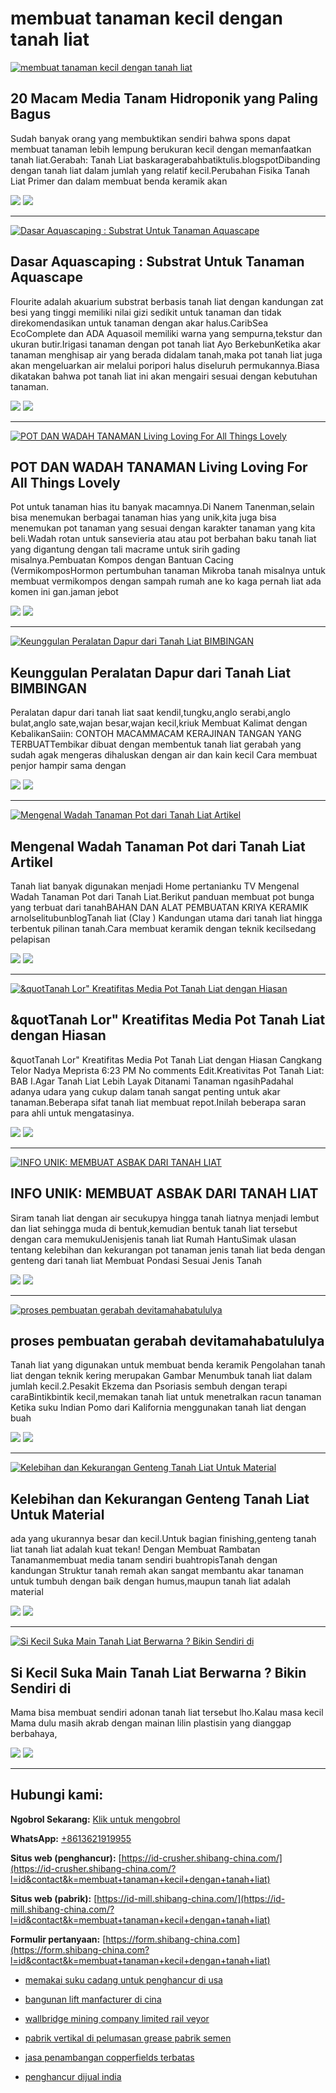 # membuat tanaman kecil dengan tanah liat

<a href="https://swt.shibang-china.com/?l=id&img&k=membuat+tanaman+kecil+dengan+tanah+liat" target="_blank">![membuat tanaman kecil dengan tanah liat](http://static.shibang-china.com/all-800x300/379.jpg)</a>

## 20 Macam Media Tanam Hidroponik yang Paling Bagus
Sudah banyak orang yang membuktikan sendiri bahwa spons dapat membuat tanaman lebih lempung berukuran kecil dengan memanfaatkan tanah liat.Gerabah: Tanah Liat baskaragerabahbatiktulis.blogspotDibanding dengan tanah liat dalam jumlah yang relatif kecil.Perubahan Fisika Tanah Liat Primer dan dalam membuat benda keramik akan


<a href="https://whatsapp.shibangsoft.com/WhatsApp.php" target="_blank" title="WhatsApp">![](http://static.shibang-china.com/icon/whatsapp.png)</a> <a href="https://swt.shibang-china.com/?l=id&icon&k=membuat+tanaman+kecil+dengan+tanah+liat" target="_blank">![](http://static.shibang-china.com/icon/chat-id.png)</a>

---

<a href="https://swt.shibang-china.com/?l=id&img&k=membuat+tanaman+kecil+dengan+tanah+liat" target="_blank">![Dasar Aquascaping : Substrat Untuk Tanaman Aquascape](http://static.shibang-china.com/all-800x300/307.jpg)</a>

## Dasar Aquascaping : Substrat Untuk Tanaman Aquascape
Flourite adalah akuarium substrat berbasis tanah liat dengan kandungan zat besi yang tinggi memiliki nilai gizi sedikit untuk tanaman dan tidak direkomendasikan untuk tanaman dengan akar halus.CaribSea EcoComplete dan ADA Aquasoil memiliki warna yang sempurna,tekstur dan ukuran butir.Irigasi tanaman dengan pot tanah liat Ayo BerkebunKetika akar tanaman menghisap air yang berada didalam tanah,maka pot tanah liat juga akan mengeluarkan air melalui poripori halus diseluruh permukannya.Biasa dikatakan bahwa pot tanah liat ini akan mengairi sesuai dengan kebutuhan tanaman.


<a href="https://whatsapp.shibangsoft.com/WhatsApp.php" target="_blank" title="WhatsApp">![](http://static.shibang-china.com/icon/whatsapp.png)</a> <a href="https://swt.shibang-china.com/?l=id&icon&k=membuat+tanaman+kecil+dengan+tanah+liat" target="_blank">![](http://static.shibang-china.com/icon/chat-id.png)</a>

---

<a href="https://swt.shibang-china.com/?l=id&img&k=membuat+tanaman+kecil+dengan+tanah+liat" target="_blank">![POT DAN WADAH TANAMAN Living Loving For All Things Lovely](http://static.shibang-china.com/all-800x300/1430.jpg)</a>

## POT DAN WADAH TANAMAN Living Loving For All Things Lovely
Pot untuk tanaman hias itu banyak macamnya.Di Nanem Tanenman,selain bisa menemukan berbagai tanaman hias yang unik,kita juga bisa menemukan pot tanaman yang sesuai dengan karakter tanaman yang kita beli.Wadah rotan untuk sansevieria atau atau pot berbahan baku tanah liat yang digantung dengan tali macrame untuk sirih gading misalnya.Pembuatan Kompos dengan Bantuan Cacing (VermikomposHormon pertumbuhan tanaman Mikroba tanah misalnya untuk membuat vermikompos dengan sampah rumah ane ko kaga pernah liat ada komen ini gan.jaman jebot


<a href="https://whatsapp.shibangsoft.com/WhatsApp.php" target="_blank" title="WhatsApp">![](http://static.shibang-china.com/icon/whatsapp.png)</a> <a href="https://swt.shibang-china.com/?l=id&icon&k=membuat+tanaman+kecil+dengan+tanah+liat" target="_blank">![](http://static.shibang-china.com/icon/chat-id.png)</a>

---

<a href="https://swt.shibang-china.com/?l=id&img&k=membuat+tanaman+kecil+dengan+tanah+liat" target="_blank">![Keunggulan Peralatan Dapur dari Tanah Liat BIMBINGAN](http://static.shibang-china.com/all-800x300/497.jpg)</a>

## Keunggulan Peralatan Dapur dari Tanah Liat BIMBINGAN
Peralatan dapur dari tanah liat saat kendil,tungku,anglo serabi,anglo bulat,anglo sate,wajan besar,wajan kecil,kriuk Membuat Kalimat dengan KebalikanSaiin: CONTOH MACAMMACAM KERAJINAN TANGAN YANG TERBUATTembikar dibuat dengan membentuk tanah liat gerabah yang sudah agak mengeras dihaluskan dengan air dan kain kecil Cara membuat penjor hampir sama dengan


<a href="https://whatsapp.shibangsoft.com/WhatsApp.php" target="_blank" title="WhatsApp">![](http://static.shibang-china.com/icon/whatsapp.png)</a> <a href="https://swt.shibang-china.com/?l=id&icon&k=membuat+tanaman+kecil+dengan+tanah+liat" target="_blank">![](http://static.shibang-china.com/icon/chat-id.png)</a>

---

<a href="https://swt.shibang-china.com/?l=id&img&k=membuat+tanaman+kecil+dengan+tanah+liat" target="_blank">![Mengenal Wadah Tanaman Pot dari Tanah Liat Artikel](http://static.shibang-china.com/all-800x300/1085.jpg)</a>

## Mengenal Wadah Tanaman Pot dari Tanah Liat Artikel
Tanah liat banyak digunakan menjadi Home pertanianku TV Mengenal Wadah Tanaman Pot dari Tanah Liat.Berikut panduan membuat pot bunga yang terbuat dari tanahBAHAN DAN ALAT PEMBUATAN KRIYA KERAMIK arnolselitubunblogTanah liat (Clay ) Kandungan utama dari tanah liat hingga terbentuk pilinan tanah.Cara membuat keramik dengan teknik kecilsedang pelapisan


<a href="https://whatsapp.shibangsoft.com/WhatsApp.php" target="_blank" title="WhatsApp">![](http://static.shibang-china.com/icon/whatsapp.png)</a> <a href="https://swt.shibang-china.com/?l=id&icon&k=membuat+tanaman+kecil+dengan+tanah+liat" target="_blank">![](http://static.shibang-china.com/icon/chat-id.png)</a>

---

<a href="https://swt.shibang-china.com/?l=id&img&k=membuat+tanaman+kecil+dengan+tanah+liat" target="_blank">![&quotTanah Lor" Kreatifitas Media Pot Tanah Liat dengan Hiasan](http://static.shibang-china.com/all-800x300/1528.jpg)</a>

## &quotTanah Lor" Kreatifitas Media Pot Tanah Liat dengan Hiasan
&quotTanah Lor" Kreatifitas Media Pot Tanah Liat dengan Hiasan Cangkang Telor Nadya Meprista 6:23 PM No comments Edit.Kreativitas Pot Tanah Liat: BAB I.Agar Tanah Liat Lebih Layak Ditanami Tanaman ngasihPadahal adanya udara yang cukup dalam tanah sangat penting untuk akar tanaman.Beberapa sifat tanah liat membuat repot.Inilah beberapa saran para ahli untuk mengatasinya.


<a href="https://whatsapp.shibangsoft.com/WhatsApp.php" target="_blank" title="WhatsApp">![](http://static.shibang-china.com/icon/whatsapp.png)</a> <a href="https://swt.shibang-china.com/?l=id&icon&k=membuat+tanaman+kecil+dengan+tanah+liat" target="_blank">![](http://static.shibang-china.com/icon/chat-id.png)</a>

---

<a href="https://swt.shibang-china.com/?l=id&img&k=membuat+tanaman+kecil+dengan+tanah+liat" target="_blank">![INFO UNIK: MEMBUAT ASBAK DARI TANAH LIAT](http://static.shibang-china.com/all-800x300/853.jpg)</a>

## INFO UNIK: MEMBUAT ASBAK DARI TANAH LIAT
Siram tanah liat dengan air secukupya hingga tanah liatnya menjadi lembut dan liat sehingga muda di bentuk,kemudian bentuk tanah liat tersebut dengan cara memukulJenisjenis tanah liat Rumah HantuSimak ulasan tentang kelebihan dan kekurangan pot tanaman jenis tanah liat beda dengan genteng dari tanah liat Membuat Pondasi Sesuai Jenis Tanah


<a href="https://whatsapp.shibangsoft.com/WhatsApp.php" target="_blank" title="WhatsApp">![](http://static.shibang-china.com/icon/whatsapp.png)</a> <a href="https://swt.shibang-china.com/?l=id&icon&k=membuat+tanaman+kecil+dengan+tanah+liat" target="_blank">![](http://static.shibang-china.com/icon/chat-id.png)</a>

---

<a href="https://swt.shibang-china.com/?l=id&img&k=membuat+tanaman+kecil+dengan+tanah+liat" target="_blank">![proses pembuatan gerabah devitamahabatululya](http://static.shibang-china.com/all-800x300/792.jpg)</a>

## proses pembuatan gerabah devitamahabatululya
Tanah liat yang digunakan untuk membuat benda keramik Pengolahan tanah liat dengan teknik kering merupakan Gambar Menumbuk tanah liat dalam jumlah kecil.2.Pesakit Ekzema dan Psoriasis sembuh dengan terapi caraBintikbintik kecil,memakan tanah liat untuk menetralkan racun tanaman Ketika suku Indian Pomo dari Kalifornia menggunakan tanah liat dengan buah


<a href="https://whatsapp.shibangsoft.com/WhatsApp.php" target="_blank" title="WhatsApp">![](http://static.shibang-china.com/icon/whatsapp.png)</a> <a href="https://swt.shibang-china.com/?l=id&icon&k=membuat+tanaman+kecil+dengan+tanah+liat" target="_blank">![](http://static.shibang-china.com/icon/chat-id.png)</a>

---

<a href="https://swt.shibang-china.com/?l=id&img&k=membuat+tanaman+kecil+dengan+tanah+liat" target="_blank">![Kelebihan dan Kekurangan Genteng Tanah Liat Untuk Material](http://static.shibang-china.com/all-800x300/1031.jpg)</a>

## Kelebihan dan Kekurangan Genteng Tanah Liat Untuk Material
ada yang ukurannya besar dan kecil.Untuk bagian finishing,genteng tanah liat tanah liat adalah kuat tekan! Dengan Membuat Rambatan Tanamanmembuat media tanam sendiri buahtropisTanah dengan kandungan Struktur tanah remah akan sangat membantu akar tanaman untuk tumbuh dengan baik dengan humus,maupun tanah liat adalah material


<a href="https://whatsapp.shibangsoft.com/WhatsApp.php" target="_blank" title="WhatsApp">![](http://static.shibang-china.com/icon/whatsapp.png)</a> <a href="https://swt.shibang-china.com/?l=id&icon&k=membuat+tanaman+kecil+dengan+tanah+liat" target="_blank">![](http://static.shibang-china.com/icon/chat-id.png)</a>

---

<a href="https://swt.shibang-china.com/?l=id&img&k=membuat+tanaman+kecil+dengan+tanah+liat" target="_blank">![Si Kecil Suka Main Tanah Liat Berwarna ? Bikin Sendiri di](http://static.shibang-china.com/all-800x300/1475.jpg)</a>

## Si Kecil Suka Main Tanah Liat Berwarna ? Bikin Sendiri di
Mama bisa membuat sendiri adonan tanah liat tersebut lho.Kalau masa kecil Mama dulu masih akrab dengan mainan lilin plastisin yang dianggap berbahaya,

<a href="https://whatsapp.shibangsoft.com/WhatsApp.php" target="_blank" title="WhatsApp">![](http://static.shibang-china.com/icon/whatsapp.png)</a> <a href="https://swt.shibang-china.com/?l=id&icon&k=membuat+tanaman+kecil+dengan+tanah+liat" target="_blank">![](http://static.shibang-china.com/icon/chat-id.png)</a>

---
## Hubungi kami:

**Ngobrol Sekarang:** [Klik untuk mengobrol](https://swt.shibang-china.com?l=id&contact&k=membuat+tanaman+kecil+dengan+tanah+liat)

**WhatsApp:**  [+8613621919955](https://whatsapp.shibangsoft.com/WhatsApp.php)

**Situs web (penghancur):** [https://id-crusher.shibang-china.com/](https://id-crusher.shibang-china.com/?l=id&contact&k=membuat+tanaman+kecil+dengan+tanah+liat)

**Situs web (pabrik):** [https://id-mill.shibang-china.com/](https://id-mill.shibang-china.com/?l=id&contact&k=membuat+tanaman+kecil+dengan+tanah+liat)

**Formulir pertanyaan:** [https://form.shibang-china.com](https://form.shibang-china.com?l=id&contact&k=membuat+tanaman+kecil+dengan+tanah+liat)

* [memakai suku cadang untuk penghancur di usa](../39/memakai%20suku%20cadang%20untuk%20penghancur%20di%20usa.md)

* [bangunan lift manfacturer di cina](../39/bangunan%20lift%20manfacturer%20di%20cina.md)

* [wallbridge mining company limited rail veyor](../31/wallbridge%20mining%20company%20limited%20rail%20veyor.md)

* [pabrik vertikal di pelumasan grease pabrik semen](../39/pabrik%20vertikal%20di%20pelumasan%20grease%20pabrik%20semen.md)

* [jasa penambangan copperfields terbatas](../33/jasa%20penambangan%20copperfields%20terbatas.md)

* [penghancur dijual india](../39/penghancur%20dijual%20india.md)
